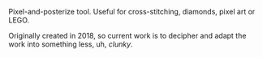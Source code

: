 Pixel-and-posterize tool. Useful for cross-stitching, diamonds, pixel art or LEGO.

Originally created in 2018, so current work is to decipher and adapt the work into something less, uh, _clunky_.